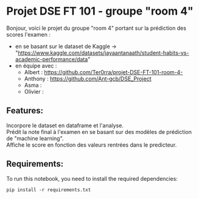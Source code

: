 # **Projet DSE FT 101 - groupe "room 4"**
Bonjour, voici le projet du groupe "room 4" portant sur la prédiction des scores l'examen :

* en se basant sur le dataset de Kaggle -> "https://www.kaggle.com/datasets/jayaantanaath/student-habits-vs-academic-performance/data"  
* en équipe avec :  
  - Albert : https://github.com/Ter0rra/projet-DSE-FT-101-room-4-  
  - Anthony : https://github.com/Ant-gcb/DSE_Project  
  - Asma :  
  - Olivier :    

## **Features:**  
Incorpore le dataset en dataframe et l'analyse.  
Prédit la note final à l'examen en se basant sur des modèles de prédiction de "machine learning".  
Affiche le score en fonction des valeurs rentrées dans le predicteur.  
## **Requirements:**  
To run this notebook, you need to install the required dependencies:  

`pip install -r requirements.txt ` 

